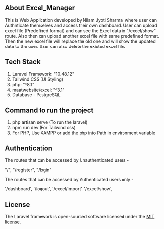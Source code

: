 ## About Excel_Manager

This is Web Application developed by Nilam Jyoti Sharma, where user can Authnticate themselves and access their own dashboard. User can upload excel file (Predefined format) and can see the Excel data in "/excel/show" route. Also then can upload another excel file with same predefined format. Then the new excel file will replace the old one and will show the updated data to the user. User can also delete the existed excel file.


## Tech Stack

1) Laravel Framework: "10.48.12"
2) Tailwind CSS (UI Styling)
3) php: "^8.1"
4) maatwebsite/excel: "^3.1"
5) Database - PostgreSQL

## Command to run the project

1) php artisan serve (To run the laravel)
2) npm run dev (For Tailwind css)
3) For PHP, Use XAMPP or add the php into Path in environment variable


## Authentication

The routes that can be accessed by Unauthenticated users - 

"/",
"/register",
"/login"

The routes that can be accessed by Authenticated users only -

'/dashboard',
'/logout',
'/excel/import',
'/excel/show',


## License

The Laravel framework is open-sourced software licensed under the [MIT license](https://opensource.org/licenses/MIT).
